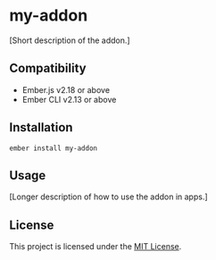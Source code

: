 # my-addon

[Short description of the addon.]

## Compatibility

- Ember.js v2.18 or above
- Ember CLI v2.13 or above

## Installation

```
ember install my-addon
```

## Usage

[Longer description of how to use the addon in apps.]

## License

This project is licensed under the [MIT License](LICENSE.md).
